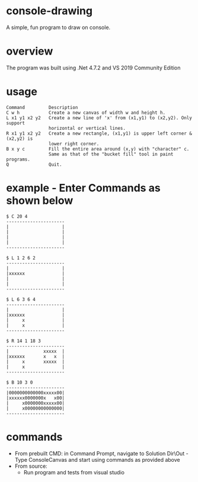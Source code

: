 # console-drawing
A simple, fun program to draw on console.

# overview
The program was built using .Net 4.7.2 and VS 2019 Community Edition

# usage

```
Command 		Description
C w h           Create a new canvas of width w and height h.
L x1 y1 x2 y2   Create a new line of 'x' from (x1,y1) to (x2,y2). Only support 
                horizontal or vertical lines.
R x1 y1 x2 y2   Create a new rectangle, (x1,y1) is upper left corner & (x2,y2) is 
                lower right corner.
B x y c         Fill the entire area around (x,y) with "character" c.
                Same as that of the "bucket fill" tool in paint programs.
Q               Quit.
``` 

# example - Enter Commands as shown below
```
$ C 20 4
----------------------
|                    |
|                    |
|                    |
|                    |
----------------------

$ L 1 2 6 2
----------------------
|                    |
|xxxxxx              |
|                    |
|                    |
----------------------

$ L 6 3 6 4
----------------------
|                    |
|xxxxxx              |
|     x              |
|     x              |
----------------------

$ R 14 1 18 3
----------------------
|             xxxxx  |
|xxxxxx       x   x  |
|     x       xxxxx  |
|     x              |
----------------------

$ B 10 3 0
----------------------
|0000000000000xxxxx00|
|xxxxxx0000000x   x00|
|     x0000000xxxxx00|
|     x00000000000000|
----------------------
```
# commands

- From prebuilt CMD: in Command Prompt, navigate to Solution Dir\Out 
	-Type ConsoleCanvas and start using commands as provided above
- From source:
    - Run program and tests from visual studio